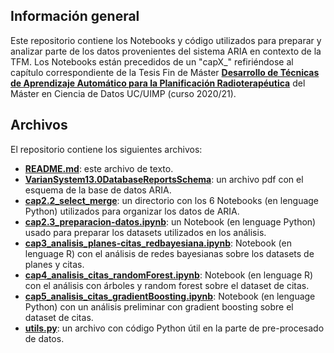 ## Información general
Este repositorio contiene los Notebooks y código utilizados para preparar y analizar parte de los datos provenientes del sistema ARIA en contexto de la TFM. Los Notebooks están precedidos de un "capX_" refiriéndose al capítulo correspondiente de la Tesis Fin de Máster [**Desarrollo de Técnicas de Aprendizaje Automático para la Planificación Radioterapéutica**](http://www.meteo.unican.es/es/node/73617) del Máster en Ciencia de Datos UC/UIMP (curso 2020/21).

## Archivos
El repositorio contiene los siguientes archivos:
 - [**README.md**](https://github.com/david722sv/TFM/blob/main/README.md): este archivo de texto.
 - [**VarianSystem13.0DatabaseReportsSchema**](https://github.com/david722sv/TFM/blob/main/VarianSystem13.0DatabaseReportsSchema.pdf): un archivo pdf con el esquema de la base de datos ARIA.
 - [**cap2.2_select_merge**](https://github.com/david722sv/TFM/tree/main/cap2.2_select_merge): un directorio con los 6 Notebooks (en lenguage Python) utilizados para organizar los datos de ARIA.
 - [**cap2.3_preparacion-datos.ipynb**](https://github.com/david722sv/TFM/blob/main/cap2.3_preparacion-datos.ipynb): un Notebook (en lenguage Python) usado para preparar los datasets utilizados en los análisis.
 - [**cap3_analisis_planes-citas_redbayesiana.ipynb**](https://github.com/david722sv/TFM/blob/main/cap3_analisis_planes-citas_redbayesiana.ipynb): Notebook (en lenguage R) con el análisis de redes bayesianas sobre los datasets de planes y citas.
 - [**cap4_analisis_citas_randomForest.ipynb**](https://github.com/david722sv/TFM/blob/main/cap4_analisis_citas_randomForest.ipynb): Notebook (en lenguage R) con el análisis con árboles y random forest sobre el dataset de citas.
 - [**cap5_analisis_citas_gradientBoosting.ipynb**](https://github.com/david722sv/TFM/blob/main/cap5_analisis_citas_gradientBoosting.ipynb): Notebook (en lenguage Python) con un análisis preliminar con gradient boosting sobre el dataset de citas.
 - [**utils.py**](https://github.com/david722sv/TFM/blob/main/utils.py): un archivo con código Python útil en la parte de pre-procesado de datos.
